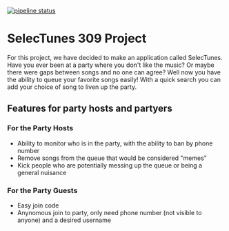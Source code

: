 [![pipeline status](https://git.linux.iastate.edu/cs309/spring-2020/JR_2/badges/master/pipeline.svg)](https://git.linux.iastate.edu/cs309/spring-2020/JR_2/commits/master)

# SelecTunes 309 Project

For this project, we have decided to make an application called SelecTunes. Have you ever been at a party where you don't like the music? Or maybe there were gaps between songs and no one can agree? Well now you have the ability to queue your favorite songs easily! With a quick search you can add your choice of song to liven up the party.

## Features for party hosts and partyers

### For the Party Hosts
* Ability to monitor who is in the party, with the ability to ban by phone number
* Remove songs from the queue that would be considered "memes"
* Kick people who are potentially messing up the queue or being a general nuisance

### For the Party Guests
* Easy join code
* Anynomous join to party, only need phone number (not visible to anyone) and a desired username
